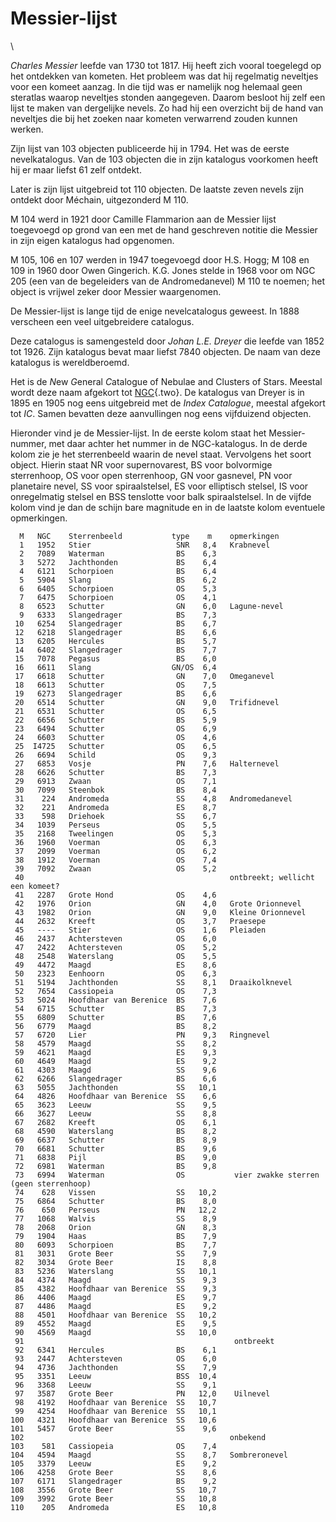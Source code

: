 # Messier-lijst

\

*Charles Messier* leefde van 1730 tot 1817. Hij heeft zich vooral
toegelegd op het ontdekken van kometen. Het probleem was dat hij
regelmatig neveltjes voor een komeet aanzag. In die tijd was er namelijk
nog helemaal geen steratlas waarop neveltjes stonden aangegeven. Daarom
besloot hij zelf een lijst te maken van dergelijke nevels. Zo had hij
een overzicht bij de hand van neveltjes die bij het zoeken naar kometen
verwarrend zouden kunnen werken.

Zijn lijst van 103 objecten publiceerde hij in 1794. Het was de eerste
nevelkatalogus. Van de 103 objecten die in zijn katalogus voorkomen
heeft hij er maar liefst 61 zelf ontdekt.

Later is zijn lijst uitgebreid tot 110 objecten. De laatste zeven nevels
zijn ontdekt door Méchain, uitgezonderd M 110.

M 104 werd in 1921 door Camille Flammarion aan de Messier lijst
toegevoegd op grond van een met de hand geschreven notitie die Messier
in zijn eigen katalogus had opgenomen.

M 105, 106 en 107 werden in 1947 toegevoegd door H.S. Hogg; M 108 en 109
in 1960 door Owen Gingerich. K.G. Jones stelde in 1968 voor om NGC 205
(een van de begeleiders van de Andromedanevel) M 110 te noemen; het
object is vrijwel zeker door Messier waargenomen.

De Messier-lijst is lange tijd de enige nevelcatalogus geweest. In 1888
verscheen een veel uitgebreidere catalogus.

Deze catalogus is samengesteld door *Johan L.E. Dreyer* die leefde van
1852 tot 1926. Zijn katalogus bevat maar liefst 7840 objecten. De naam
van deze katalogus is wereldberoemd.

Het is de *N*ew *G*eneral *C*atalogue of Nebulae and Clusters of Stars.
Meestal wordt deze naam afgekort tot [NGC](ngc..bas.html){.two}. De
katalogus van Dreyer is in 1895 en 1905 nog eens uitgebreid met de
*Index Catalogue*, meestal afgekort tot *IC*. Samen bevatten deze
aanvullingen nog eens vijfduizend objecten.

Hieronder vind je de Messier-lijst. In de eerste kolom staat het
Messier-nummer, met daar achter het nummer in de NGC-katalogus. In de
derde kolom zie je het sterrenbeeld waarin de nevel staat. Vervolgens
het soort object. Hierin staat NR voor supernovarest, BS voor bolvormige
sterrenhoop, OS voor open sterrenhoop, GN voor gasnevel, PN voor
planetaire nevel, SS voor spiraalstelsel, ES voor elliptisch stelsel, IS
voor onregelmatig stelsel en BSS tenslotte voor balk spiraalstelsel. In
de vijfde kolom vind je dan de schijn bare magnitude en in de laatste
kolom eventuele opmerkingen.


      M   NGC    Sterrenbeeld           type    m    opmerkingen
      1   1952   Stier                   SNR   8,4   Krabnevel 
      2   7089   Waterman                BS    6,3 
      3   5272   Jachthonden             BS    6,4 
      4   6121   Schorpioen              BS    6,4 
      5   5904   Slang                   BS    6,2 
      6   6405   Schorpioen              OS    5,3 
      7   6475   Schorpioen              OS    4,1 
      8   6523   Schutter                GN    6,0   Lagune-nevel 
      9   6333   Slangedrager            BS    7,3 
     10   6254   Slangedrager            BS    6,7 
     12   6218   Slangedrager            BS    6,6 
     13   6205   Hercules                BS    5,7 
     14   6402   Slangedrager            BS    7,7 
     15   7078   Pegasus                 BS    6,0 
     16   6611   Slang                  GN/OS  6,4 
     17   6618   Schutter                GN    7,0   Omeganevel 
     18   6613   Schutter                OS    7,5 
     19   6273   Slangedrager            BS    6,6 
     20   6514   Schutter                GN    9,0   Trifidnevel 
     21   6531   Schutter                OS    6,5 
     22   6656   Schutter                BS    5,9 
     23   6494   Schutter                OS    6,9 
     24   6603   Schutter                OS    4,6 
     25  I4725   Schutter                OS    6,5 
     26   6694   Schild                  OS    9,3 
     27   6853   Vosje                   PN    7,6   Halternevel 
     28   6626   Schutter                BS    7,3 
     29   6913   Zwaan                   OS    7,1 
     30   7099   Steenbok                BS    8,4 
     31    224   Andromeda               SS    4,8   Andromedanevel 
     32    221   Andromeda               ES    8,7 
     33    598   Driehoek                SS    6,7 
     34   1039   Perseus                 OS    5,5 
     35   2168   Tweelingen              OS    5,3 
     36   1960   Voerman                 OS    6,3 
     37   2099   Voerman                 OS    6,2 
     38   1912   Voerman                 OS    7,4 
     39   7092   Zwaan                   OS    5,2 
     40                                              ontbreekt; wellicht een komeet? 
     41   2287   Grote Hond              OS    4,6 
     42   1976   Orion                   GN    4,0   Grote Orionnevel 
     43   1982   Orion                   GN    9,0   Kleine Orionnevel 
     44   2632   Kreeft                  OS    3,7   Praesepe 
     45   ----   Stier                   OS    1,6   Pleiaden 
     46   2437   Achtersteven            OS    6,0 
     47   2422   Achtersteven            OS    5,2 
     48   2548   Waterslang              OS    5,5 
     49   4472   Maagd                   ES    8,6 
     50   2323   Eenhoorn                OS    6,3 
     51   5194   Jachthonden             SS    8,1   Draaikolknevel 
     52   7654   Cassiopeia              OS    7,3 
     53   5024   Hoofdhaar van Berenice  BS    7,6 
     54   6715   Schutter                BS    7,3 
     55   6809   Schutter                BS    7,6 
     56   6779   Maagd                   BS    8,2 
     57   6720   Lier                    PN    9,3   Ringnevel 
     58   4579   Maagd                   SS    8,2 
     59   4621   Maagd                   ES    9,3 
     60   4649   Maagd                   ES    9,2 
     61   4303   Maagd                   SS    9,6 
     62   6266   Slangedrager            BS    6,6 
     63   5055   Jachthonden             SS   10,1 
     64   4826   Hoofdhaar van Berenice  SS    6,6 
     65   3623   Leeuw                   SS    9,5 
     66   3627   Leeuw                   SS    8,8 
     67   2682   Kreeft                  OS    6,1 
     68   4590   Waterslang              BS    8,2 
     69   6637   Schutter                BS    8,9 
     70   6681   Schutter                BS    9,6 
     71   6838   Pijl                    BS    9,0 
     72   6981   Waterman                BS    9,8 
     73   6994   Waterman                OS           vier zwakke sterren (geen sterrenhoop) 
     74    628   Vissen                  SS   10,2 
     75   6864   Schutter                BS    8,0 
     76    650   Perseus                 PN   12,2 
     77   1068   Walvis                  SS    8,9 
     78   2068   Orion                   GN    8,3 
     79   1904   Haas                    BS    7,9 
     80   6093   Schorpioen              BS    7,7 
     81   3031   Grote Beer              SS    7,9 
     82   3034   Grote Beer              IS    8,8 
     83   5236   Waterslang              SS   10,1 
     84   4374   Maagd                   SS    9,3 
     85   4382   Hoofdhaar van Berenice  SS    9,3 
     86   4406   Maagd                   ES    9,7 
     87   4486   Maagd                   ES    9,2 
     88   4501   Hoofdhaar van Berenice  SS   10,2 
     89   4552   Maagd                   ES    9,5 
     90   4569   Maagd                   SS   10,0 
     91                                               ontbreekt 
     92   6341   Hercules                BS    6,1 
     93   2447   Achtersteven            OS    6,0 
     94   4736   Jachthonden             SS    7,9 
     95   3351   Leeuw                   BSS  10,4 
     96   3368   Leeuw                   SS    9,1 
     97   3587   Grote Beer              PN   12,0    Uilnevel 
     98   4192   Hoofdhaar van Berenice  SS   10,7 
     99   4254   Hoofdhaar van Berenice  SS   10,1 
    100   4321   Hoofdhaar van Berenice  SS   10,6 
    101   5457   Grote Beer              SS    9,6 
    102                                              onbekend 
    103    581   Cassiopeia              OS    7,4 
    104   4594   Maagd                   SS    8,7   Sombreronevel 
    105   3379   Leeuw                   ES    9,2 
    106   4258   Grote Beer              SS    8,6 
    107   6171   Slangedrager            BS    9,2 
    108   3556   Grote Beer              SS   10,7 
    109   3992   Grote Beer              SS   10,8 
    110    205   Andromeda               ES   10,8 
